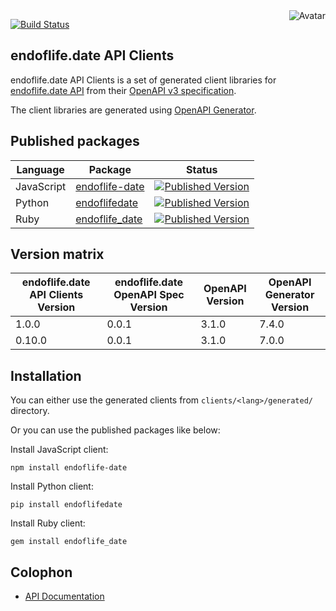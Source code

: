 <img align="right" src="https://raw.github.com/oapicf/endoflife.date-api-clients/master/avatar.jpg" alt="Avatar"/>

[![Build Status](https://github.com/oapicf/endoflife.date-api-clients/actions/workflows/ci-workflow.yaml/badge.svg)](https://github.com/oapicf/endoflife.date-api-clients/actions/workflows/ci-workflow.yaml)
<br/>

endoflife.date API Clients
--------------------------

endoflife.date API Clients is a set of generated client libraries for [endoflife.date API](https://endoflife.date/docs/api) from their [OpenAPI v3 specification](https://github.com/endoflife-date/endoflife.date/blob/master/assets/openapi.yml).

The client libraries are generated using [OpenAPI Generator](https://openapi-generator.tech/).

Published packages
------------------

| Language | Package | Status |
|----------|---------|--------|
| JavaScript | [endoflife-date]((http://www.npmjs.com/package/endoflife-date)) | [![Published Version](https://img.shields.io/npm/v/endoflife-date.svg)](http://www.npmjs.com/package/endoflife-date) |
| Python | [endoflifedate]((https://pypi.python.org/pypi/endoflifedate)) | [![Published Version](https://img.shields.io/pypi/v/endoflifedate.svg)](https://pypi.python.org/pypi/endoflifedate) |
| Ruby | [endoflife_date]((https://rubygems.org/gems/endoflife_date)) | [![Published Version](https://img.shields.io/gem/v/endoflife_date.svg)](https://rubygems.org/gems/endoflife_date) |

Version matrix
--------------

| endoflife.date API Clients Version | endoflife.date OpenAPI Spec Version | OpenAPI Version | OpenAPI Generator Version |
|------------------------------------|-------------------------------------|-----------------|---------------------------|
| 1.0.0 | 0.0.1 | 3.1.0 | 7.4.0 |
| 0.10.0 | 0.0.1 | 3.1.0 | 7.0.0 |

Installation
------------

You can either use the generated clients from `clients/<lang>/generated/` directory.

Or you can use the published packages like below:

Install JavaScript client:

    npm install endoflife-date

Install Python client:

    pip install endoflifedate

Install Ruby client:

    gem install endoflife_date

Colophon
--------

* [API Documentation](https://oapicf.github.io/endoflife.date-api-clients/api/latest/)
